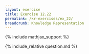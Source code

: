 ```yaml
---
layout: exercise
title: Exercise 12.22
permalink: /kr-exercises/ex_22/
breadcrumb: Knowledge Representation
---
```


{% include mathjax_support %}

<div><i class="arrow-up loader" data-chapter="kr-exercises" data-exercise="ex_22" data-rating="0"></i></div>
{% include_relative question.md %}
